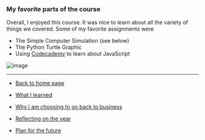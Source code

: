 ### My favorite parts of the course

Overall, I enjoyed this course. It was nice to learn about all the variety of things we covered. Some of my favorite assignments were

* The Simple Computer Simulation (see below)
* The Python Turtle Graphic
* Using [Codecademy](https://www.codecademy.com/) to learn about JavaScript

![image](https://user-images.githubusercontent.com/54252501/70368020-9b0b5580-186b-11ea-942a-88abc897d2ee.png)


--------------------------------------------------

* [Back to home page](readme.md)

* [What I learned](page2.md) 
* [Why I am choosing to go back to business](page4.md)
* [Reflecting on the year](page5.md)
* [Plan for the future](page6.md)